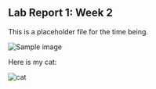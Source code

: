 ## Lab Report 1:  Week 2

This is a placeholder file for the time being.

![Sample image](https://cubified.github.io/cse15l-lab-reports/sample_image.png)

Here is my cat:

![cat](https://cubified.github.io/cse15l-lab-reports/cat.jpg)